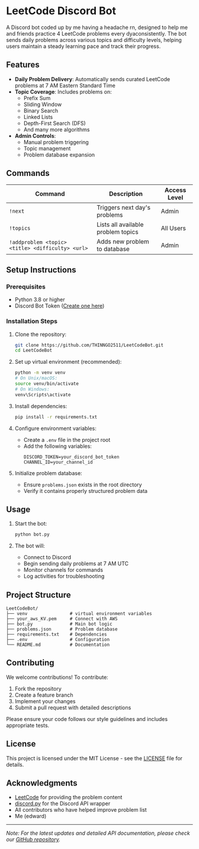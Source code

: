 # LeetCode Discord Bot

A Discord bot coded up by me having a headache rn, designed to help me and friends practice 4 LeetCode problems every dyaconsistently. The bot sends daily problems across various topics and difficulty levels, helping users maintain a steady learning pace and track their progress.

## Features

- **Daily Problem Delivery**: Automatically sends curated LeetCode problems at 7 AM Eastern Standard Time
- **Topic Coverage**: Includes problems on:
  - Prefix Sum
  - Sliding Window
  - Binary Search
  - Linked Lists
  - Depth-First Search (DFS)
  - And many more algorithms
- **Admin Controls**:
  - Manual problem triggering
  - Topic management
  - Problem database expansion

## Commands

| Command | Description | Access Level |
|---------|-------------|--------------|
| `!next` | Triggers next day's problems | Admin |
| `!topics` | Lists all available problem topics | All Users |
| `!addproblem <topic> <title> <difficulty> <url>` | Adds new problem to database | Admin |

## Setup Instructions

### Prerequisites

- Python 3.8 or higher
- Discord Bot Token ([Create one here](https://discord.com/developers/applications))

### Installation Steps

1. Clone the repository:
   ```bash
   git clone https://github.com/THINNGO2511/LeetCodeBot.git
   cd LeetCodeBot
   ```

2. Set up virtual environment (recommended):
   ```bash
   python -m venv venv
   # On Unix/macOS:
   source venv/bin/activate
   # On Windows:
   venv\Scripts\activate
   ```

3. Install dependencies:
   ```bash
   pip install -r requirements.txt
   ```

4. Configure environment variables:
   - Create a `.env` file in the project root
   - Add the following variables:
     ```plaintext
     DISCORD_TOKEN=your_discord_bot_token
     CHANNEL_ID=your_channel_id
     ```

5. Initialize problem database:
   - Ensure `problems.json` exists in the root directory
   - Verify it contains properly structured problem data

## Usage

1. Start the bot:
   ```bash
   python bot.py
   ```

2. The bot will:
   - Connect to Discord
   - Begin sending daily problems at 7 AM UTC
   - Monitor channels for commands
   - Log activities for troubleshooting

## Project Structure

```
LeetCodeBot/
├── venv                # virtual environment variables
├── your_aws_KV.pem     # Connect with AWS
├── bot.py              # Main bot logic
├── problems.json       # Problem database
├── requirements.txt    # Dependencies
├── .env                # Configuration
└── README.md           # Documentation
```

## Contributing

We welcome contributions! To contribute:

1. Fork the repository
2. Create a feature branch
3. Implement your changes
4. Submit a pull request with detailed descriptions

Please ensure your code follows our style guidelines and includes appropriate tests.

## License

This project is licensed under the MIT License - see the [LICENSE](LICENSE) file for details.

## Acknowledgments

- [LeetCode](https://leetcode.com/) for providing the problem content
- [discord.py](https://discordpy.readthedocs.io/) for the Discord API wrapper
- All contributors who have helped improve problem list
- Me (edward)

---
*Note: For the latest updates and detailed API documentation, please check our [GitHub repository](https://github.com/THINNGO2511/LeetCodeBot).*

